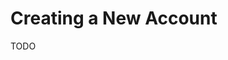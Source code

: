 # Creating a New Account

TODO

<include from="AuthenticationLibrary.topic" element-id="login-with-twitch"></include>